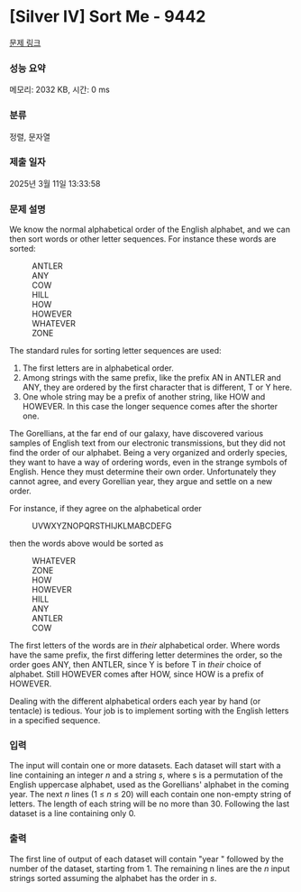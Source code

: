 # [Silver IV] Sort Me - 9442 

[문제 링크](https://www.acmicpc.net/problem/9442) 

### 성능 요약

메모리: 2032 KB, 시간: 0 ms

### 분류

정렬, 문자열

### 제출 일자

2025년 3월 11일 13:33:58

### 문제 설명

<p>We know the normal alphabetical order of the English alphabet, and we can then sort words or other letter sequences.  For instance these words are sorted:</p>

<div style="margin-left: 40px;">ANTLER<br>
ANY<br>
COW<br>
HILL<br>
HOW<br>
HOWEVER<br>
WHATEVER<br>
ZONE</div>

<p>The standard rules for sorting letter sequences are used:</p>

<ol>
	<li>The first letters are in alphabetical  order.</li>
	<li>Among strings with the same prefix, like the prefix AN in ANTLER and ANY, they are ordered by the first character that is different, T or Y here. </li>
	<li>One whole string may be a prefix of another string, like HOW and HOWEVER.  In this case the longer sequence comes after the shorter one.</li>
</ol>

<p>The Gorellians, at the far end of our galaxy, have discovered various samples of English text from our electronic transmissions, but they did not find the order of our alphabet.  Being a very organized and orderly species, they want to have a way of ordering words, even in the strange symbols of English.  Hence they must determine their own order.  Unfortunately they cannot agree, and every Gorellian year, they argue and settle on a new order.</p>

<p>For instance, if they agree on the alphabetical order</p>

<div style="margin-left: 40px;">UVWXYZNOPQRSTHIJKLMABCDEFG</div>

<p>then the words above would be sorted as</p>

<div style="margin-left: 40px;">WHATEVER<br>
ZONE<br>
HOW<br>
HOWEVER<br>
HILL<br>
ANY<br>
ANTLER<br>
COW</div>

<p>The first letters of the words are in <em>their</em> alphabetical order.  Where words have the same prefix, the first differing letter determines the order, so the order goes ANY,  then ANTLER, since Y is before T in <em>their</em> choice of alphabet.  Still HOWEVER comes after HOW, since HOW is a prefix of HOWEVER.</p>

<p>Dealing with the different alphabetical orders each year by hand (or tentacle) is tedious.  Your job is to implement sorting with the English letters in a specified sequence.</p>

### 입력 

 <p>The input will contain one or more datasets.  Each dataset will start with a line containing an integer <em>n</em> and a string <em>s</em>, where s is a permutation of the English uppercase alphabet, used as the Gorellians' alphabet in the coming year.  The next <em>n</em> lines (1 ≤ <em>n</em> ≤ 20) will each contain one non-empty string of letters.  The length of each string will be no more than 30.  Following the last dataset is a line containing only 0.</p>

### 출력 

 <p>The first line of output of each dataset will contain "year " followed by the number of the dataset, starting from 1.   The remaining n lines are the <em>n</em> input strings sorted assuming the alphabet has the order in <em>s</em>.</p>

